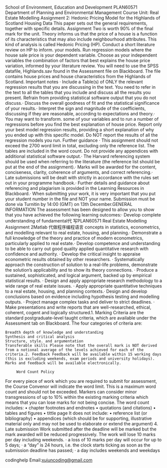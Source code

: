  School of Environment, Education and Development PLAN60571 Department of Planning and Environmental Management Course Unit: Real Estate Modelling Assignment 2: Hedonic Pricing Model for the Highlands of Scotland Housing Data This paper sets out the general requirements, together with specific details. Assignment Two is worth 90% of the final mark for the unit. Theory informs us that the price of a house is a function of its characteristics that may also include neighbourhood attributes. This kind of analysis is called Hedonic Pricing (HP). Conduct a short literature review on HP to inform. your models. Run regression models where the house sale price is your dependent variable. Choose as your independent variables the combination of factors that best explains the house price variation, informed by your literature review. You will need to use the SPSS datafile, Highlands.sav found in the Assessment file on Blackboard. The file contains house prices and house characteristics from the Highlands of Scotland. Important notes · Include a Table(s) of ONLY the relevant regression results that you are discussing in the text. You need to refer in the text to all the tables that you include and discuss all the results you present. Refrain from providing statistical software output that you do not discuss.· Discuss the overall goodness of fit and the statistical significance of your results.· Interpret the sign and magnitude of the coefficients, discussing if they are reasonable, according to expectations and theory.· You may want to transform. some of your variables and to run a number of regressions before you find the best explanation of house price. Report only your best model regression results, providing a short explanation of why you ended up with this specific model. Do NOT report the results of all the regression models you run. Further guidance · This assignment should not exceed the 2700 word limit in total, excluding only the reference list. The tables are included in the word count. Do not provide any appendices with additional statistical software output.· The Harvard referencing system should be used when referring to the literature (the reference list should be put at the end of the assignment).· Marks will be awarded for the content, conciseness, clarity, coherence of arguments, and correct referencing.· Late submissions will be dealt with strictly in accordance with the rules set out in your programme handbook.· Further details and guidance about referencing and plagiarism is provided in the Learning Resources in Blackboard.· When submitting your work, it is very important that you put your student number in the file and NOT your name. Submission must be done via Turnitin by 14:00 (GMT) on 13th December.GENERAL INFORMATION The assessment has been designed to allow you to show that you have achieved the following learning outcomes:· Develop complete understanding of fundamental代 写PLAN60571 Real Estate Modelling Assignment 2Matlab 代做程序编程语言 concepts in statistics, econometrics, and modelling relevant to real estate, housing, and planning.· Demonstrate a full knowledge of the theory and practice of modern econometrics, particularly applied to real estate.· Develop competence and understanding to be able to carry out good quality applied quantitative research with confidence and authority. · Develop the critical insight to appraise econometric results obtained by other researchers. · Systematically approach the construction of solution to a real-life problems, demonstrate the solution’s applicability and to show its theory connections. · Produce a sustained, sophisticated, and logical argument, backed up by empirical statistical results. · Design and apply appropriate research methodology to a wide range of real estate issues. · Apply appropriate quantitative techniques to a real estate, housing, and planning contexts.· Design and develop conclusions based on evidence including hypothesis testing and modelling outputs. · Project manage complex tasks and deliver to strict deadlines. · Make presentations and write reports that are well-researched, ethical, coherent, cogent and logically structured.1. Marking Criteria are the standard postgraduate-level taught criteria, which are available under the Assessment tab on Blackboard. The four categories of criteria are:

    Breadth depth of knowledge and understanding
    Synthesis and critical analysis
    Structure, style. and argumentation
    Transferable skills Please note that the overall mark is NOT derived from a notional average of the levels achieved for each of the criteria.2. Feedback Feedback will be available within 15 working days (this is excluding weekends, exam periods and university holidays). Marks and feedback will be available electronically.

         Word Count Policy 

For every piece of work which you are required to submit for assessment, the Course Convenor will indicate the word limit. This is a maximum word count and should not be exceeded. Markers can consider minor transgressions of up to 10% within the existing marking criteria which means that you can lose marks for not being concise. The word count includes: • chapter footnotes and endnotes • quotations (and citations) • tables and figures • tittle page It does not include: • reference list (or bibliography) • appendices (which should be for supporting, illustrative material only and may not be used to elaborate or extend the argument) 4. Late submission Work submitted after the deadline will be marked but the mark awarded will be reduced progressively. The work will lose 10 marks per day including weekends. · a loss of 10 marks per day will occur for up to 5 days; · a “day” is 24 hours, i.e. the clock starts ticking as soon as the submission deadline has passed; · a day includes weekends and weekdays

        
       
   codinghelp Email:xujuncoding@gmail.com
